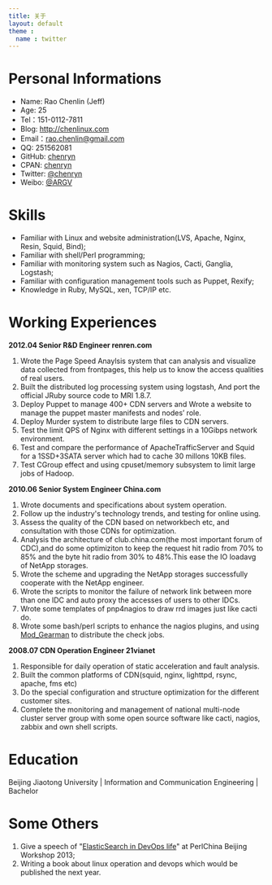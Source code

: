 ```yaml
---
title: 关于
layout: default
theme :
  name : twitter
---
```


Personal Informations                  
===================================

* Name: Rao Chenlin (Jeff)
* Age: 25
* Tel：151-0112-7811
* Blog: <http://chenlinux.com>
* Email：[rao.chenlin@gmail.com](mailto://rao.chenlin@gmail.com)
* QQ: 251562081
* GitHub: [chenryn](https://github.com/chenryn)
* CPAN: [chenryn](https://metacpan.org/author/CHENRYN)
* Twitter: [@chenryn](http://twitter.com/chenryn)
* Weibo: [@ARGV](http://weibo.com/chenlinux)

Skills
===================================

* Familiar with Linux and website administration(LVS, Apache, Nginx, Resin, Squid, Bind);
* Familiar with shell/Perl programming;
* Familiar with monitoring system such as Nagios, Cacti, Ganglia, Logstash;
* Familiar with configuration management tools such as Puppet, Rexify;
* Knowledge in Ruby, MySQL, xen, TCP/IP etc.

Working Experiences                 
===================================
 
**2012.04	Senior R&D Engineer                           renren.com**

1. Wrote the Page Speed Anaylsis system that can analysis and visualize data collected from frontpages, this help us to know the access qualities of real users.
1. Built the distributed log processing system using logstash, And port the official JRuby source code to MRI 1.8.7.
1. Deploy Puppet to manage 400+ CDN servers and Wrote a website to manage the puppet master manifests and nodes’ role.
1. Deploy Murder system to distribute large files to CDN servers.
1. Test the limit QPS of Nginx with different settings in a 10Gibps network environment.
1. Test and compare the performance of ApacheTrafficServer and Squid for a 1SSD+3SATA server which had to cache 30 millons 10KB files.
1. Test CGroup effect and using cpuset/memory subsystem to limit large jobs of Hadoop.

**2010.06	Senior System Engineer                     China.com**

1. Wrote documents and specifications about system operation.
1. Follow up the industry's technology trends, and testing for online using.
1. Assess the quality of the CDN based on networkbech etc, and consultation with those CDNs for optimization.
1. Analysis the architecture of club.china.com(the most important forum of CDC),and do some optimiziton to keep the request hit radio from 70% to 85% and the byte hit radio from 30% to 48%.This ease the IO loadavg of NetApp storages.
1. Wrote the scheme and upgrading the NetApp storages successfully cooperate with the NetApp engineer.
1. Wrote the scripts to monitor the failure of network link between more than one IDC and auto proxy the accesses of users to other IDCs.
1. Wrote some templates of pnp4nagios to draw rrd images just like cacti do.
1. Wrote some bash/perl scripts to enhance the nagios plugins, and using [Mod_Gearman](http://omdistro.org/) to distribute the check jobs.

**2008.07	CDN Operation Engineer                     21vianet**

1. Responsible for daily operation of static acceleration and fault analysis.
1. Built the common platforms of CDN(squid, nginx, lighttpd, rsync, apache, fms etc)
1. Do the special configuration and structure optimization for the different customer sites.
1. Complete the monitoring and management of national multi-node cluster server group with some open source software like cacti, nagios, zabbix and own shell scripts.

Education
===================================

Beijing Jiaotong University | Information and Communication Engineering | Bachelor

Some Others
===================================

1. Give a speech of "[ElasticSearch in DevOps life](http://conference.perlchina.org/bjpw2013/talk/4885)" at PerlChina Beijing Workshop 2013;
1. Writing a book about linux operation and devops which would be published the next year.
